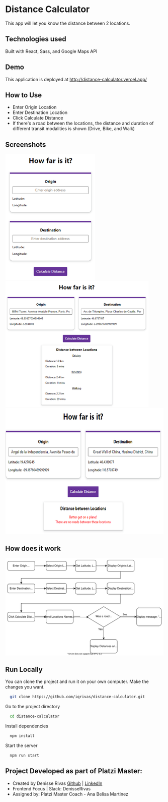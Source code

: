 # Distance Calculator

This app will let you know the distance between 2 locations.


## Technologies used

Built with React, Sass, and Google Maps API

  
## Demo

This application is deployed at http://distance-calculator.vercel.app/

  
## How to Use

- Enter Origin Location
- Enter Destination Location
- Click Calculate Distance
- If there&apos;s a road between the locations, the distance and duration of different transit modalities is shown (Drive, Bike, and Walk)

  
## Screenshots

<img src="./src/assets/demo_intro.PNG" alt="App Intro" height="400"/>

<img src="./src/assets/demo_distance.PNG" alt="App Get Distance" height="400"/> 

<img src="./src/assets/demo_no_roads.PNG" alt="App No Roads" height="400"/>


## How does it work

![App Diagram](./src/assets/diagrams/AppDiagram-distance.svg)

## Run Locally

You can clone the project and run it on your own computer. Make the changes you want.

```bash
  git clone https://github.com/iqrivas/distance-calculator.git
```

Go to the project directory

```bash
  cd distance-calculator
```

Install dependencies

```bash
  npm install
```

Start the server

```bash
  npm run start
```

## Project Developed as part of Platzi Master:

- Created by Denisse Rivas [Github](https://github.com/iqrivas) | [LinkedIn](https://www.linkedin.com/in/iqrivas/) 
- Frontend Focus | Slack: DenisseRivas
- Assigned by: Platzi Master Coach - Ana Belisa Martinez
